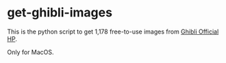 # get-ghibli-images

This is the python script to get 1,178 free-to-use images from [Ghibli Official HP](https://www.ghibli.jp/info/013409/).

Only for MacOS.
